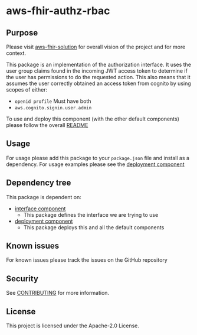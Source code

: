 # aws-fhir-authz-rbac

## Purpose

Please visit [aws-fhir-solution](https://github.com/awslabs/aws-fhir-solution) for overall vision of the project and for more context.

This package is an implementation of the authorization interface. It uses the user group claims found in the incoming JWT access token to determine if the user has permissions to do the requested action. This also means that it assumes the user correctly obtained an access token from cognito by using scopes of either:

- `openid profile` Must have both
- `aws.cognito.signin.user.admin`

To use and deploy this component (with the other default components) please follow the overall [README](https://github.com/awslabs/aws-fhir-solution)

## Usage

For usage please add this package to your `package.json` file and install as a dependency. For usage examples please see the [deployment component](https://github.com/awslabs/aws-fhir-solution)

## Dependency tree

This package is dependent on:

- [interface component](https://github.com/awslabs/aws-fhir-interface)
  - This package defines the interface we are trying to use
- [deployment component](https://github.com/awslabs/aws-fhir-solution)
  - This package deploys this and all the default components

## Known issues

For known issues please track the issues on the GitHub repository

## Security

See [CONTRIBUTING](CONTRIBUTING.md#security-issue-notifications) for more information.

## License

This project is licensed under the Apache-2.0 License.
